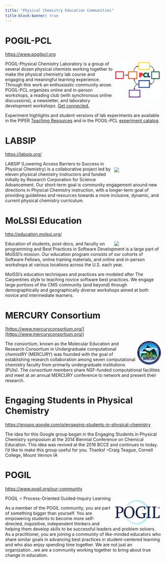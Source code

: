 ```yaml
---
title: "Physical Chemistry Education Communities"
title-block-banner: true
---
```



# POGIL-PCL

<https://www.pogilpcl.org>

<img src="pogil-pcl.png" width="30%" align="right" style="padding-left: 0px;"/>

POGIL-Physical Chemistry Laboratory is a group of several dozen physical chemists working together to make the physical chemistry lab course and engaging and meaningful learning experience. Through this work an enthusiastic community arose. POGIL-PCL organizes online and in-person workshops, a reading club (with synchronous online discussions), a newsletter, and laboratory development workshops. [Get connected.](https://www.pogilpcl.org/get-connected)

Experiment highlights and student versions of lab experiments are available in the PIPER [Teaching Resources](https://chemistry.coe.edu/piper/resources.html#category=pogil-pcl) and in the POGIL-PCL [experiment catalog](https://www.pogilpcl.org/catalog).


# LABSIP

<https://labsip.org/>

<img src="https://chlresearchgroup.sites.haverford.edu/labsip.org/wp-content/uploads/2023/03/Screen-Shot-2023-01-05-at-10.29.46-1.png" width="30%" align="right" style="margin:20px 0px;"/>

LABSIP (Lowering Access Barriers to Success in Physical Chemistry) is a collaborative
project led by eleven physical chemistry instructors and funded initially by Research Corporation for Science Advancement. Our short-term goal is community engagement around new directions in Physical Chemistry instruction, with a longer-term goal of providing guidelines and resources towards a more inclusive, dynamic, and current physical chemistry curriculum.


# MoLSSI Education

<http://education.molssi.org/>

<img src="http://education.molssi.org/images/molssi_main_horizontal.png" width="30%" align="right" style="padding: 0px 0px 0px 10px;"/>

Education of students, post-docs, and faculty on programming and Best Practices in Software Development is a large part of MolSSI&rsquo;s mission. Our education program consists of our cohorts of Software Fellows, online training materials, and online and in-person workshops at various locations across the U.S. each year.

MolSSI’s education techniques and practices are modeled after The Carpentries style to teaching novice software best practices. We engage large portions of the CMS community (and beyond) through demographically and geographically diverse workshops aimed at both novice and intermediate learners.


# MERCURY Consortium

[https://www.mercuryconsortium.org/](https://www.mercuryconsortium.org/)

<img src="mercury.png" width="15%" align="right" style="padding-left: 0px;"/>

The consortium, known as the Molecular Education and Research Consortium
in Undergraduate computational chemistRY (MERCURY) was founded with the goal of establishing research collaboration among seven computational chemistry faculty from primarily undergraduate institutions (PUIs). The consortium members share NSF-funded computational facilities and meet at an annual MERCURY conference to network and present their research.


# Engaging Students in Physical Chemistry

<https://groups.google.com/g/engaging-students-in-physical-chemistry>

The idea for this Google group began in the Engaging Students in Physical Chemistry symposium at the 2014 Biennial Conference on Chemical Education.  This idea was revived at the 2016 BCCE and continues to today.  I&rsquo;d like to make this group useful for you.  Thanks!  &#x2013;Craig Teague, Cornell College, Mount Vernon IA


# POGIL

<https://www.pogil.org/our-community>

<img src="pogil-logo.png" width="30%" align="right" style="padding: 10px 0px 0px 10px;"/>

POGIL = Process-Oriented Guided-Inquiry Learning

As a member of the POGIL community, you are part of something bigger than yourself.  You are empowering students to become more self-directed, inquisitive, independent thinkers  and helping them develop skills to be successful leaders and problem solvers. As a practitioner, you are joining a community of like-minded educators who share similar goals in advancing best practices in student-centered learning and who also enjoy spending time together. We are not just an organization&#x2026;we are a community working together to bring about true change in education.

